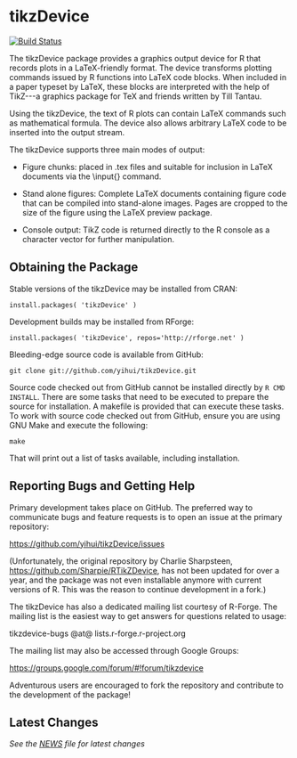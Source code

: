 tikzDevice
==========

[![Build Status](https://travis-ci.org/yihui/tikzDevice.png)](https://travis-ci.org/yihui/tikzDevice)

The tikzDevice package provides a graphics output device for R that records
plots in a LaTeX-friendly format. The device transforms plotting commands
issued by R functions into LaTeX code blocks. When included in a paper typeset
by LaTeX, these blocks are interpreted with the help of TikZ---a graphics
package for TeX and friends written by Till Tantau.

Using the tikzDevice, the text of R plots can contain LaTeX commands such as
mathematical formula. The device also allows arbitrary LaTeX code to be
inserted into the output stream.

The tikzDevice supports three main modes of output:

  - Figure chunks: placed in .tex files and suitable for inclusion in LaTeX
    documents via the \input{} command.

  - Stand alone figures: Complete LaTeX documents containing figure code that
    can be compiled into stand-alone images. Pages are cropped to the size of
    the figure using the LaTeX preview package.

  - Console output: TikZ code is returned directly to the R console as a
    character vector for further manipulation.


Obtaining the Package
---------------------

Stable versions of the tikzDevice may be installed from CRAN:

    install.packages( 'tikzDevice' )

Development builds may be installed from RForge:

    install.packages( 'tikzDevice', repos='http://rforge.net' )

Bleeding-edge source code is available from GitHub:

    git clone git://github.com/yihui/tikzDevice.git

Source code checked out from GitHub cannot be installed directly by
`R CMD INSTALL`. There are some tasks that need to be executed to prepare the
source for installation. A makefile is provided that can execute these tasks.
To work with source code checked out from GitHub, ensure you are using GNU Make
and execute the following:

    make

That will print out a list of tasks available, including installation.


Reporting Bugs and Getting Help
-------------------------------

Primary development takes place on GitHub.  The preferred way to communicate
bugs and feature requests is to open an issue at the primary repository:

  https://github.com/yihui/tikzDevice/issues

(Unfortunately, the original repository by Charlie Sharpsteen,
https://github.com/Sharpie/RTikZDevice, has not been updated for over a year,
and the package was not even installable anymore with current versions of R.
This was the reason to continue development in a fork.)

The tikzDevice has also a dedicated mailing list courtesy of R-Forge.  The
mailing list is the easiest way to get answers for questions related
to usage:

  tikzdevice-bugs @at@ lists.r-forge.r-project.org

The mailing list may also be accessed through Google Groups:

  https://groups.google.com/forum/#!forum/tikzdevice

Adventurous users are encouraged to fork the repository and contribute
to the development of the package!


Latest Changes
--------------

*See the [NEWS][2] file for latest changes*

  [2]:https://github.com/yihui/tikzDevice/blob/master/NEWS.md

